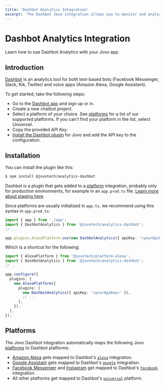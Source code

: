 ```yaml
---
title: 'Dashbot Analytics Integration'
excerpt: 'The Dashbot Jovo integration allows you to monitor and analyze conversations between your Jovo app and its users.'
---
```


# Dashbot Analytics Integration

Learn how to use Dashbot Analytics with your Jovo app.

## Introduction

[Dashbot](https://www.dashbot.io/) is an analytics tool for both text-based bots (Facebook Messenger, Slack, Kik, Twitter) and voice apps (Amazon Alexa, Google Assistant).

To get started, take the following steps:

- Go to the [Dashbot app](https://reports.dashbot.io/) and sign up or in.
- Create a new chatbot project.
- Select a platform of your choice. See [platforms](#platforms) for a list of our supported platforms. If you can't find your platform in the list, select _Universal_.
- Copy the provided _API Key_.
- [Install the Dashbot plugin](#installation) for Jovo and add the API key to the configuration.

## Installation

You can install the plugin like this:

```sh
$ npm install @jovotech/analytics-dashbot
```

Dashbot is a plugin that gets added to a [platform](https://v4.jovo.tech/docs/platforms) integration, probably only for production environments, for example in an `app.prod.ts` file. [Learn more about staging here](https://v4.jovo.tech/docs/staging).

Since platforms are usually initialized in `app.ts`, we recommend using this syntax in `app.prod.ts`:

```typescript
import { app } from './app';
import { DashbotAnalytics } from '@jovotech/analytics-dashbot';
// ...

app.plugins.AlexaPlatform.use(new DashbotAnalytics({ apiKey: '<yourApiKey>' }));
```

Which is a shortcut for the following:

```typescript
import { AlexaPlatform } from '@jovotech/platform-alexa';
import { DashbotAnalytics } from '@jovotech/analytics-dashbot';
// ...

app.configure({
  plugins: [
    new AlexaPlatform({
      plugins: [
        new DashbotAnalytics({ apiKey: '<yourApiKey>' }),
        // ...
      ],
    }),
  ],
});
```

## Platforms

The Jovo Dashbot integration automatically maps the following Jovo [platforms](https://v4.jovo.tech/docs/platforms) to Dashbot platforms:

- [Amazon Alexa](https://v4.jovo.tech/marketplace/platform-alexa) gets mapped to Dashbot's [`alexa`](https://docs.dashbot.io/platforms/alexa) integration.
- [Google Assistant](https://v4.jovo.tech/marketplace/platform-googleassistant) gets mapped to Dashbot's [`google`](https://docs.dashbot.io/platforms/google) integration.
- [Facebook Messenger](https://v4.jovo.tech/marketplace/platform-facebookmessenger) and [Instagram](https://v4.jovo.tech/marketplace/platform-instagram) get mapped to Dashbot's [`facebook`](https://docs.dashbot.io/platforms/facebook) integration.
- All other platforms get mapped to Dashbot's [`universal`](https://docs.dashbot.io/platforms/universal) platform.
